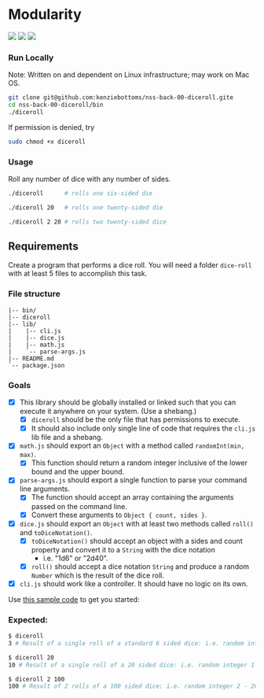 # Modularity

![](https://img.shields.io/badge/modularity-node-green.svg)
![](https://img.shields.io/badge/mvp-working-green.svg)
![](https://img.shields.io/badge/testing-chai+mocha-a40802.svg)

### Run Locally

Note: Written on and dependent on Linux infrastructure; may work on Mac OS.

```bash
git clone git@github.com:kenziebottoms/nss-back-00-diceroll.gite
cd nss-back-00-diceroll/bin
./diceroll
```
If permission is denied, try
```bash
sudo chmod +x diceroll 
```

### Usage

Roll any number of dice with any number of sides.

```bash
./diceroll      # rolls one six-sided die
```

```bash
./diceroll 20   # rolls one twenty-sided die
```

```bash
./diceroll 2 20 # rolls two twenty-sided dice
```

## Requirements

Create a program that performs a dice roll. You will need a folder `dice-roll` with at least 5 files to accomplish this task.

### File structure

```
|-- bin/
|-- diceroll
|-- lib/
|    |-- cli.js
|    |-- dice.js
|    |-- math.js
|    `-- parse-args.js
|-- README.md
`-- package.json
```

### Goals

- [x] This library should be globally installed or linked such that you can execute it anywhere on your system. (Use a shebang.)
    - [x] `diceroll` should be the only file that has permissions to execute.
    - [x] It should also include only single line of code that requires the `cli.js` lib file and a shebang.
- [x] `math.js` should export an `Object` with a method called `randomInt(min, max)`.
    - [x] This function should return a random integer inclusive of the lower bound and the upper bound.
- [x] `parse-args.js` should export a single function to parse your command line arguments. 
    - [x] The function should accept an array containing the arguments passed on the command line.
    - [x] Convert these arguments to `Object { count, sides }`.
- [x] `dice.js` should export an `Object` with at least two methods called `roll()` and `toDiceNotation()`.
    - [x] `toDiceNotation()` should accept an object with a sides and count property and convert it to a `String` with the dice notation
        - i.e. "1d6" or "2d40". 
    - [x] `roll()` should accept a dice notation `String` and produce a random `Number` which is the result of the dice roll.
- [x] `cli.js` should work like a controller. It should have no logic on its own.

Use [this sample code](sample.js) to get you started:

### Expected:

```bash
$ diceroll
3 # Result of a single roll of a standard 6 sided dice: i.e. random integer 1 - 6
```

```bash
$ diceroll 20
10 # Result of a single roll of a 20 sided dice: i.e. random integer 1 - 20
```

```bash
$ diceroll 2 100
100 # Result of 2 rolls of a 100 sided dice: i.e. random integer 2 - 200
```